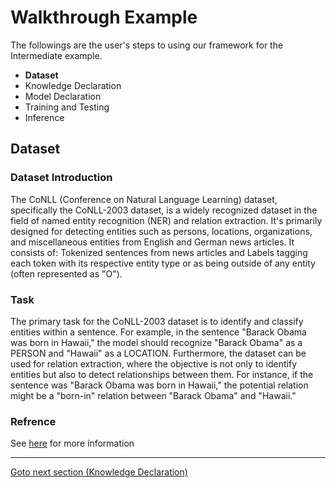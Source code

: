# Walkthrough Example

The followings are the user's steps to using our framework for the Intermediate example.

- **Dataset**
- Knowledge Declaration
- Model Declaration
- Training and Testing
- Inference

## Dataset

### Dataset Introduction

The CoNLL (Conference on Natural Language Learning) dataset, specifically the CoNLL-2003 dataset, is a widely recognized dataset in the field of named entity recognition (NER) and relation extraction. It's primarily designed for detecting entities such as persons, locations, organizations, and miscellaneous entities from English and German news articles. It consists of: Tokenized sentences from news articles and Labels tagging each token with its respective entity type or as being outside of any entity (often represented as "O").

### Task
The primary task for the CoNLL-2003 dataset is to identify and classify entities within a sentence. For example, in the sentence "Barack Obama was born in Hawaii," the model should recognize "Barack Obama" as a PERSON and "Hawaii" as a LOCATION. Furthermore, the dataset can be used for relation extraction, where the objective is not only to identify entities but also to detect relationships between them. For instance, if the sentence was "Barack Obama was born in Hawaii," the potential relation might be a "born-in" relation between "Barack Obama" and "Hawaii."

### Refrence

See [here](https://huggingface.co/datasets/conll2003) for more information
____
[Goto next section (Knowledge Declaration)](Knowledge%20Declaration.md)




